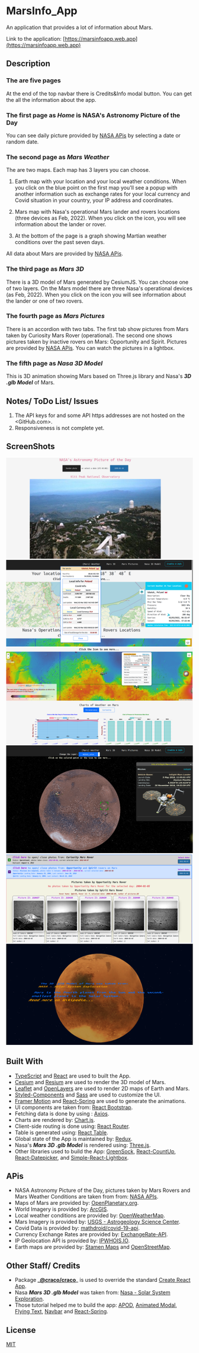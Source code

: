 # MarsInfo_App

An application that provides a lot of information about Mars.

Link to the application: [https://marsinfoapp.web.app](https://marsinfoapp.web.app)

## Description

### The are five pages

At the end of the top navbar there is Credits&Info modal button. You can get the all the information about the app.

### The first page as **_Home_** is NASA's Astronomy Picture of the Day

You can see daily picture provided by [NASA APis](https://api.nasa.gov) by selecting a date or random date.

### The second page as **_Mars Weather_**

The are two maps. Each map has 3 layers you can choose.

1. Earth map with your location and your local weather conditions. When you click on the blue point on the first map you'll
   see a popup with another information such as exchange rates for your local currency and Covid situation in your country,
   your IP address and coordinates.

2. Mars map with Nasa's operational Mars lander and rovers locations (three devices as Feb, 2022). When you click on the
   icon, you will see information about the lander or rover.

3. At the bottom of the page is a graph showing Martian weather conditions over the past seven days.

All data about Mars are provided by [NASA APis](https://api.nasa.gov).

### The third page as **_Mars 3D_**

There is a 3D model of Mars generated by CesiumJS. You can choose one of two layers. On the Mars model there are three Nasa's
operational devices (as Feb, 2022). When you click on the icon you will see information about the lander or one of two
rovers.

### The fourth page as **_Mars Pictures_**

There is an accordion with two tabs. The first tab show pictures from Mars taken by Curiosity Mars Rover (operational). The
second one shows pictures taken by inactive rovers on Mars: Opportunity and Spirit. Pictures are provided by
[NASA APis](https://api.nasa.gov). You can watch the pictures in a lightbox.

### The fifth page as **_Nasa 3D Model_**

This is 3D animation showing Mars based on Three.js library and Nasa's **_3D .glb Model_** of Mars.

## Notes/ ToDo List/ Issues

1. The API keys for and some API https addresses are not hosted on the <GitHub.com>.
2. Responsiveness is not complete yet.

## ScreenShots

<img alt="APOD" src="./Readme_pics/1.APOD.png">
<img alt="Earth" src="./Readme_pics/2.Earth.png">
<img alt="Mars" src="./Readme_pics/3.Mars.png">
<img alt="Mars model" src="./Readme_pics/4.Mars_model.png">
<img alt="Photos" src="./Readme_pics/5.Photos.png">
<img alt="NASA model" src="./Readme_pics/6.Nasa_model.png">

## Built With

- [TypeScript](https://www.typescriptlang.org) and [React](https://reactjs.org) are used to built the App.
- [Cesium](https://cesium.com) and [Resium](https://resium.reearth.io) are used to render the 3D model of Mars.
- [Leaflet](https://leafletjs.com) and [OpenLayers](https://openlayers.org) are used to render 2D maps of Earth and Mars.
- [Styled-Components](https://styled-components.com) and [Sass](https://sass-lang.com) are used to customize the UI.
- [Framer Motion](https://github.com/framer/motion) and [React-Spring](https://react-spring.io) are used to generate the
  animations.
- UI components are taken from: [React Bootstrap](https://react-bootstrap.github.io).
- Fetching data is done by using : [Axios](https://axios-http.com).
- Charts are rendered by: [Chart.js](https://www.chartjs.org).
- Client-side routing is done using: [React Router](https://v5.reactrouter.com).
- Table is generated using: [React Table](https://react-table.tanstack.com).
- Global state of the App is maintained by: [Redux](https://redux.js.org).
- Nasa's **_Mars 3D .glb Model_** is rendered using: [Three.js](https://threejs.org).
- Other libraries used to build the App: [GreenSock](https://greensock.com),
  [React-CountUp](https://react-countup.vercel.app), [React-Datepicker](https://reactdatepicker.com), and
  [Simple-React-Lightbox](https://github.com/michelecocuccio/simple-react-lightbox).

## APis

- NASA Astronomy Picture of the Day, pictures taken by Mars Rovers and Mars Weather Conditions are taken from from:
  [NASA APIs](https://api.nasa.gov).
- Maps of Mars are provided by: [OpenPlanetary.org](https://www.openplanetary.org).
- World Imagery is provided by: [ArcGIS](https://services.arcgisonline.com/arcgis/rest/services/World_Imagery/MapServer).
- Local weather conditions are provided by: [OpenWeatherMap](https://openweathermap.org).
- Mars Imagery is provided by:
  [USGS - Astrogeology Science Center](https://www.usgs.gov/centers/astrogeology-science-center/maps).
- Covid Data is provided by: [mathdroid/covid-19-api](https://github.com/mathdroid/covid-19-api).
- Currency Exchange Rates are provided by: [ExchangeRate-API](https://www.exchangerate-api.com).
- IP Geolocation API is provided by: [IPWHOIS.IO](https://ipwhois.io).
- Earth maps are provided by: [Stamen Maps](https://maps.stamen.com) and [OpenStreetMap](https://www.openstreetmap.org).

## Other Staff/ Credits

- Package **\_[@craco/craco](https://www.npmjs.com/package/@craco/craco)**\_ is used to override the standard
  [Create React App](https://create-react-app.dev/).
- Nasa **_Mars 3D .glb Model_** was taken from:
  [Nasa - Solar System Exploration](https://solarsystem.nasa.gov/resources/2372/mars-3d-model/).
- Those tutorial helped me to build the app:
  [APOD](https://medium.com/@jen.snyder/how-to-use-react-to-display-nasas-astronomy-picture-of-the-day-283c01ff9e31),
  [Animated Modal](https://www.geeksforgeeks.org/animated-modal-using-react-framer-motion-styled-components/),
  [Flying Text](https://dev.to/mandiwise/animate-the-opening-star-wars-crawl-with-react-hooks-and-greensock-3mk8),
  [Navbar](https://www.youtube.com/watch?v=D31P9ovJjqs) and
  [React-Spring](https://dev.to/vaibhavkhulbe/spring-it-on-a-complete-guide-to-react-spring-1om9).

## License

[MIT](https://choosealicense.com/licenses/mit/)
